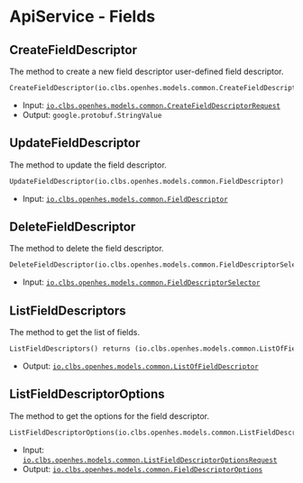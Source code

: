 # ApiService - Fields

## CreateFieldDescriptor

The method to create a new field descriptor user-defined field descriptor.

```proto
CreateFieldDescriptor(io.clbs.openhes.models.common.CreateFieldDescriptorRequest) returns (google.protobuf.StringValue)
```

- Input: [`io.clbs.openhes.models.common.CreateFieldDescriptorRequest`](model-io-clbs-openhes-models-common-createfielddescriptorrequest.md)
- Output: `google.protobuf.StringValue`

## UpdateFieldDescriptor

The method to update the field descriptor.

```proto
UpdateFieldDescriptor(io.clbs.openhes.models.common.FieldDescriptor)
```

- Input: [`io.clbs.openhes.models.common.FieldDescriptor`](model-io-clbs-openhes-models-common-fielddescriptor.md)

## DeleteFieldDescriptor

The method to delete the field descriptor.

```proto
DeleteFieldDescriptor(io.clbs.openhes.models.common.FieldDescriptorSelector)
```

- Input: [`io.clbs.openhes.models.common.FieldDescriptorSelector`](model-io-clbs-openhes-models-common-fielddescriptorselector.md)

## ListFieldDescriptors

The method to get the list of fields.

```proto
ListFieldDescriptors() returns (io.clbs.openhes.models.common.ListOfFieldDescriptor)
```

- Output: [`io.clbs.openhes.models.common.ListOfFieldDescriptor`](model-io-clbs-openhes-models-common-listoffielddescriptor.md)

## ListFieldDescriptorOptions

The method to get the options for the field descriptor.

```proto
ListFieldDescriptorOptions(io.clbs.openhes.models.common.ListFieldDescriptorOptionsRequest) returns (io.clbs.openhes.models.common.FieldDescriptorOptions)
```

- Input: [`io.clbs.openhes.models.common.ListFieldDescriptorOptionsRequest`](model-io-clbs-openhes-models-common-listfielddescriptoroptionsrequest.md)
- Output: [`io.clbs.openhes.models.common.FieldDescriptorOptions`](model-io-clbs-openhes-models-common-fielddescriptoroptions.md)

